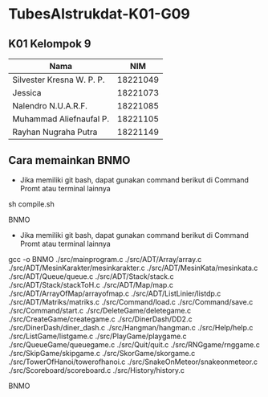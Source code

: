 # TubesAlstrukdat-K01-G09

## K01 Kelompok 9

| Nama | NIM |
| --- | --- |
| Silvester Kresna W. P. P. | 18221049 |
| Jessica | 18221073 |
| Nalendro N.U.A.R.F. | 18221085 |
| Muhammad Aliefnaufal P. | 18221105 |
| Rayhan Nugraha Putra | 18221149 |

## Cara memainkan BNMO
- Jika memiliki git bash, dapat gunakan command berikut di Command Promt atau terminal lainnya


sh compile.sh

BNMO

- Jika memiliki git bash, dapat gunakan command berikut di Command Promt atau terminal lainnya


gcc -o BNMO ./src/mainprogram.c ./src/ADT/Array/array.c ./src/ADT/MesinKarakter/mesinkarakter.c ./src/ADT/MesinKata/mesinkata.c ./src/ADT/Queue/queue.c ./src/ADT/Stack/stack.c ./src/ADT/Stack/stackToH.c ./src/ADT/Map/map.c ./src/ADT/ArrayOfMap/arrayofmap.c ./src/ADT/ListLinier/listdp.c ./src/ADT/Matriks/matriks.c ./src/Command/load.c ./src/Command/save.c ./src/Command/start.c ./src/DeleteGame/deletegame.c ./src/CreateGame/creategame.c ./src/DinerDash/DD2.c ./src/DinerDash/diner_dash.c ./src/Hangman/hangman.c ./src/Help/help.c ./src/ListGame/listgame.c ./src/PlayGame/playgame.c ./src/QueueGame/queuegame.c ./src/Quit/quit.c ./src/RNGgame/rnggame.c ./src/SkipGame/skipgame.c ./src/SkorGame/skorgame.c ./src/TowerOfHanoi/towerofhanoi.c ./src/SnakeOnMeteor/snakeonmeteor.c ./src/Scoreboard/scoreboard.c ./src/History/history.c

BNMO
